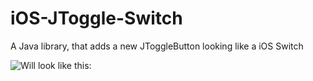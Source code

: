 # iOS-JToggle-Switch
A Java library, that adds a new JToggleButton looking like a iOS Switch

![Will look like this:](https://imgur.com/a/ozg2G02)
